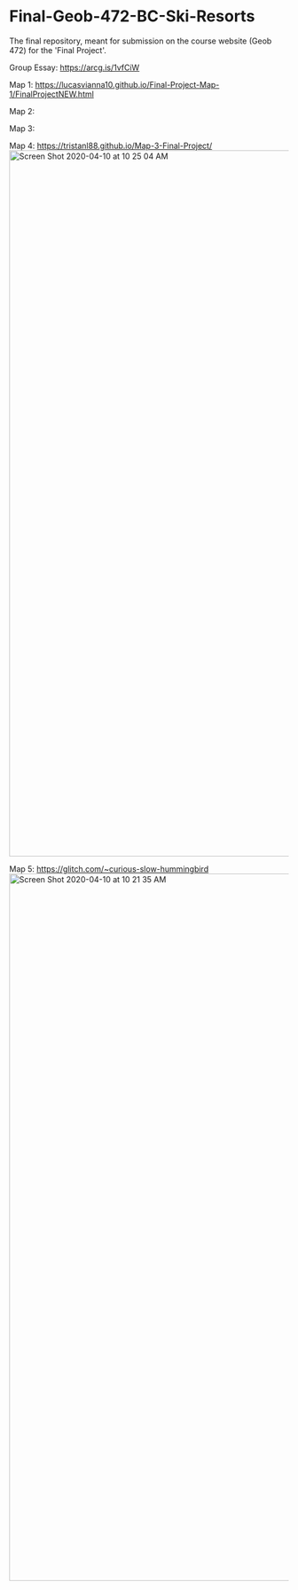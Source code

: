 # Final-Geob-472-BC-Ski-Resorts
The final repository, meant for submission on the course website (Geob 472) for the 'Final Project'.

Group Essay: https://arcg.is/1vfCiW

Map 1: https://lucasvianna10.github.io/Final-Project-Map-1/FinalProjectNEW.html

Map 2:

Map 3:

Map 4: https://tristanl88.github.io/Map-3-Final-Project/ <img width="1274" alt="Screen Shot 2020-04-10 at 10 25 04 AM" src="https://user-images.githubusercontent.com/59897001/79009915-8be82d00-7b15-11ea-9b0d-f74c0923083c.png">

Map 5: https://glitch.com/~curious-slow-hummingbird <img width="1276" alt="Screen Shot 2020-04-10 at 10 21 35 AM" src="https://user-images.githubusercontent.com/59897001/79009719-0cf2f480-7b15-11ea-8237-14cfbe00c2b3.png">

